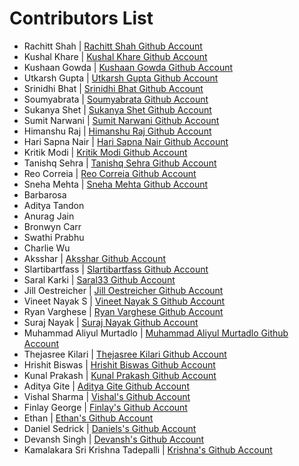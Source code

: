 # Contributors List

- Rachitt Shah | [Rachitt Shah Github Account](https://github.com/godslayer201)
- Kushal Khare | [Kushal Khare Github Account](https://github.com/kushal-khare-official)
- Kushaan Gowda | [Kushaan Gowda Github Account](https://github.com/kushaangowda)
- Utkarsh Gupta | [Utkarsh Gupta Github Account](https://github.com/luciusUTKARSH)
- Srinidhi Bhat | [Srinidhi Bhat Github Account](https://github.com/srinidhibhat45)
- Soumyabrata | [Soumyabrata Github Account](https://github.com/sb2356-iiitr)
- Sukanya Shet | [Sukanya Shet Github Account](https://github.com/sukanya-shet)
- Sumit Narwani | [Sumit Narwani Github Account](https://github.com/Sumit-Narwani)
- Himanshu Raj | [Himanshu Raj Github Account](https://github.com/himanshuraj18)
- Hari Sapna Nair | [Hari Sapna Nair Github Account](https://github.com/Sapna2001)
- Kritik Modi | [Kritik Modi Github Account](https://github.com/kritikmodi)
- Tanishq Sehra | [Tanishq Sehra Github Account](https://github.com/tanishq1502)
- Reo Correia | [Reo Correia Github Account](https://github.com/ReoCorreia)
- Sneha Mehta | [Sneha Mehta Github Account](https://github.com/sneha-mehta)
- Barbarosa
- Aditya Tandon
- Anurag Jain
- Bronwyn Carr
- Swathi Prabhu
- Charlie Wu
- Aksshar | [Aksshar Github Account](https://github.com/Aksshar)
- Slartibartfass | [Slartibartfass Github Account](https://github.com/slartibartfass)
- Saral Karki | [Saral33 Github Account](https://github.com/saral33)
- Jill Oestreicher | [Jill Oestreicher Github Account](https://github.com/jilloestreicher)
- Vineet Nayak S | [Vineet Nayak S Github Account](https://github.com/vineetnayak777)
- Ryan Varghese | [Ryan Varghese Github Account](https://github.com/ryanvarghese)
- Suraj Nayak | [Suraj Nayak Github Account](https://github.com/suraj789098)
- Muhammad Aliyul Murtadlo | [Muhammad Aliyul Murtadlo Github Account](https://github.com/mmdiyul)
- Thejasree Kilari | [Thejasree Kilari Github Account](https://github.com/ThejasreeKilari)
- Hrishit Biswas | [Hrishit Biswas Github Account](https://github.com/Artistic18)
- Kunal Prakash | [Kunal Prakash Github Account](https://github.com/kunalprakash1309)
- Aditya Gite | [Aditya Gite Github Account](https://github.com/aditya-gite-04)
- Vishal Sharma | [Vishal's Github Account](https://github.com/Str4nge)
- Finlay George | [Finlay's Github Account](https://github.com/Finbob12)
- Ethan | [Ethan's Github Account](https://github.com/mrtentacless)
- Daniel Sedrick | [Daniels's Github Account](https://github.com/mountwo23)
- Devansh Singh | [Devansh's Github Account](https://github.com/Devansh3712)
- Kamalakara Sri Krishna Tadepalli | [Krishna's Github Account](https://github.com/kkrishTa)
